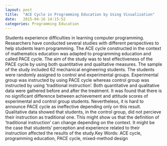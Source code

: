 ```yaml
---
layout: post
title:  "ACE Cycle in Programming Education by Using Visualization"
date:   2015-04-16 14:15:52
categories: Programming Education
---
```

Students experience difficulties in learning computer programming. Researchers have conducted several studies with different perspectives to help students learn programming. The ACE cycle constructed in the context of mathematics education was adapted to programming education and called PACE cycle. The aim of the study was to test effectiveness of the PACE cycle by using both quantitative and qualitative measures. The sample of the study included 62 mechanical engineering students. The students were randomly assigned to control and experimental groups. Experimental group was instructed by using PACE cycle whereas control group was instructed by using ‘traditional instruction’. Both quantitative and qualitative data were gathered before and after the treatment. It was found that there is no significant difference between achievement and attitude scores of experimental and control group students. Nevertheless, it is hard to announce PACE cycle as ineffective depending only on this result. Qualitative data showed that students, in the control group, did not percieve their instruction as traditional one. This might show us that the definition of ‘traditional instruction’ can change depending on the context. It might be the case that students’ perception and experience related to their instruction affected the results of the study.Key Words:    ACE cycle, programming education, PACE cycle, mixed-method design 

